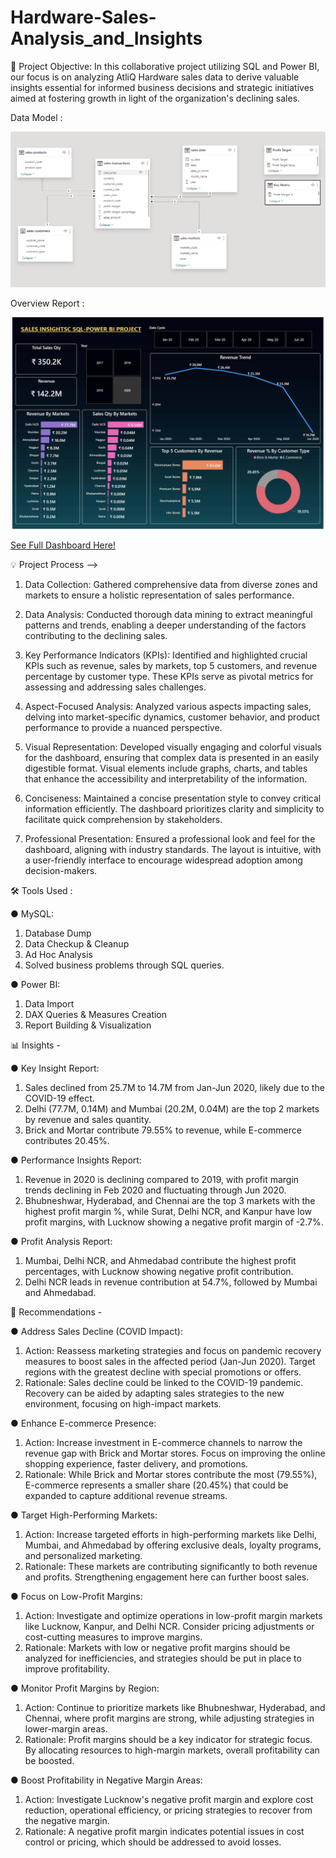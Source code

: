 # Hardware-Sales-Analysis_and_Insights

🎯 Project Objective:
In this collaborative project utilizing SQL and Power BI, our focus is on analyzing AtliQ Hardware sales data to derive valuable insights essential for informed business decisions and strategic initiatives aimed at fostering growth in light of the organization's declining sales.

Data Model :

![Data Model](Data_Model.png)

Overview Report :

![See Report](Key_Insights.png)

[See Full Dashboard Here!](https://app.powerbi.com/view?r=eyJrIjoiNDk0MzNkNTAtYzliMS00Y2E5LWFlZjAtZDkzN2JlYWIzN2RkIiwidCI6ImRmODY3OWNkLWE4MGUtNDVkOC05OWFjLWM4M2VkN2ZmOTVhMCJ9)




💡 Project Process -->

1. Data Collection: Gathered comprehensive data from diverse zones and markets to ensure a holistic representation of sales performance.

2. Data Analysis: Conducted thorough data mining to extract meaningful patterns and trends, enabling a deeper understanding of the factors contributing to the declining sales.

3. Key Performance Indicators (KPIs): Identified and highlighted crucial KPIs such as revenue, sales by markets, top 5 customers, and revenue percentage by customer type. 
These KPIs serve as pivotal metrics for assessing and addressing sales challenges.

4. Aspect-Focused Analysis: Analyzed various aspects impacting sales, delving into market-specific dynamics, customer behavior, and product performance to provide a nuanced perspective.

5. Visual Representation: Developed visually engaging and colorful visuals for the dashboard, ensuring that complex data is presented in an easily digestible format. 
Visual elements include graphs, charts, and tables that enhance the accessibility and interpretability of the information.

6. Conciseness: Maintained a concise presentation style to convey critical information efficiently. The dashboard prioritizes clarity and simplicity to facilitate quick comprehension by stakeholders.

7. Professional Presentation: Ensured a professional look and feel for the dashboard, aligning with industry standards. The layout is intuitive, with a user-friendly interface to encourage widespread adoption among decision-makers.

🛠️ Tools Used :

● MySQL:
1. Database Dump
2. Data Checkup & Cleanup
3. Ad Hoc Analysis
4. Solved business problems through SQL queries.

● Power BI:
1. Data Import
2. DAX Queries & Measures Creation 
3. Report Building & Visualization

📊 Insights -

● Key Insight Report:
1. Sales declined from 25.7M to 14.7M from Jan-Jun 2020, likely due to the COVID-19 effect.
2. Delhi (77.7M, 0.14M) and Mumbai (20.2M, 0.04M) are the top 2 markets by revenue and sales quantity.
3. Brick and Mortar contribute 79.55% to revenue, while E-commerce contributes 20.45%.

● Performance Insights Report:
1. Revenue in 2020 is declining compared to 2019, with profit margin trends declining in Feb 2020 and fluctuating through Jun 2020.
2. Bhubneshwar, Hyderabad, and Chennai are the top 3 markets with the highest profit margin %, while Surat, Delhi NCR, and Kanpur have low profit margins, with Lucknow showing a negative profit margin of -2.7%.

● Profit Analysis Report:
1. Mumbai, Delhi NCR, and Ahmedabad contribute the highest profit percentages, with Lucknow showing negative profit contribution.
2. Delhi NCR leads in revenue contribution at 54.7%, followed by Mumbai and Ahmedabad.


🔄 Recommendations -

● Address Sales Decline (COVID Impact):
1. Action: Reassess marketing strategies and focus on pandemic recovery measures to boost sales in the affected period (Jan-Jun 2020). Target regions with the greatest decline with special promotions or offers.
2. Rationale: Sales decline could be linked to the COVID-19 pandemic. Recovery can be aided by adapting sales strategies to the new environment, focusing on high-impact markets.

● Enhance E-commerce Presence:
1. Action: Increase investment in E-commerce channels to narrow the revenue gap with Brick and Mortar stores. Focus on improving the online shopping experience, faster delivery, and promotions.
2. Rationale: While Brick and Mortar stores contribute the most (79.55%), E-commerce represents a smaller share (20.45%) that could be expanded to capture additional revenue streams.

● Target High-Performing Markets:
1. Action: Increase targeted efforts in high-performing markets like Delhi, Mumbai, and Ahmedabad by offering exclusive deals, loyalty programs, and personalized marketing.
2. Rationale: These markets are contributing significantly to both revenue and profits. Strengthening engagement here can further boost sales.

● Focus on Low-Profit Margins:
1. Action: Investigate and optimize operations in low-profit margin markets like Lucknow, Kanpur, and Delhi NCR. Consider pricing adjustments or cost-cutting measures to improve margins.
2. Rationale: Markets with low or negative profit margins should be analyzed for inefficiencies, and strategies should be put in place to improve profitability.

● Monitor Profit Margins by Region:
1. Action: Continue to prioritize markets like Bhubneshwar, Hyderabad, and Chennai, where profit margins are strong, while adjusting strategies in lower-margin areas.
2. Rationale: Profit margins should be a key indicator for strategic focus. By allocating resources to high-margin markets, overall profitability can be boosted.

● Boost Profitability in Negative Margin Areas:
1. Action: Investigate Lucknow's negative profit margin and explore cost reduction, operational efficiency, or pricing strategies to recover from the negative margin.
2. Rationale: A negative profit margin indicates potential issues in cost control or pricing, which should be addressed to avoid losses.


